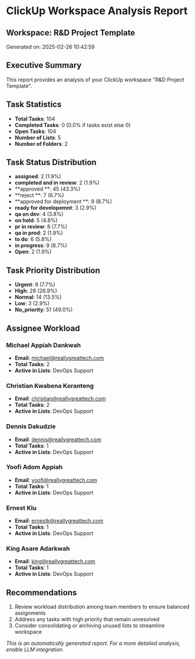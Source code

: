 # ClickUp Workspace Analysis Report
        
## Workspace: R&D Project Template
Generated on: 2025-02-26 10:42:59

## Executive Summary
This report provides an analysis of your ClickUp workspace "R&D Project Template".

## Task Statistics
- **Total Tasks**: 104
- **Completed Tasks**: 0 (0.0% if tasks exist else 0)
- **Open Tasks**: 104
- **Number of Lists**: 5
- **Number of Folders**: 2

## Task Status Distribution
- **assigned**: 2 (1.9%)
- **completed and in review**: 2 (1.9%)
- **approved **: 45 (43.3%)
- **reject **: 7 (6.7%)
- **approved for deployment **: 9 (8.7%)
- **ready for developemnt**: 3 (2.9%)
- **qa on dev**: 4 (3.8%)
- **on hold**: 5 (4.8%)
- **pr in review**: 8 (7.7%)
- **qa in prod**: 2 (1.9%)
- **to do**: 6 (5.8%)
- **in progress**: 9 (8.7%)
- **Open**: 2 (1.9%)

## Task Priority Distribution
- **Urgent**: 8 (7.7%)
- **High**: 28 (26.9%)
- **Normal**: 14 (13.5%)
- **Low**: 3 (2.9%)
- **No_priority**: 51 (49.0%)

## Assignee Workload

### Michael Appiah Dankwah
- **Email**: michael@reallygreattech.com
- **Total Tasks**: 2
- **Active in Lists**: DevOps Support

### Christian Kwabena Koranteng
- **Email**: christian@reallygreattech.com
- **Total Tasks**: 2
- **Active in Lists**: DevOps Support

### Dennis Dakudzie
- **Email**: dennis@reallygreattech.com
- **Total Tasks**: 1
- **Active in Lists**: DevOps Support

### Yoofi Adom Appiah
- **Email**: yoofi@reallygreattech.com
- **Total Tasks**: 1
- **Active in Lists**: DevOps Support

### Ernest Klu
- **Email**: ernestk@reallygreattech.com
- **Total Tasks**: 1
- **Active in Lists**: DevOps Support

### King Asare Adarkwah
- **Email**: king@reallygreattech.com
- **Total Tasks**: 1
- **Active in Lists**: DevOps Support

## Recommendations
1. Review workload distribution among team members to ensure balanced assignments
2. Address any tasks with high priority that remain unresolved
3. Consider consolidating or archiving unused lists to streamline workspace

*This is an automatically generated report. For a more detailed analysis, enable LLM integration.*
